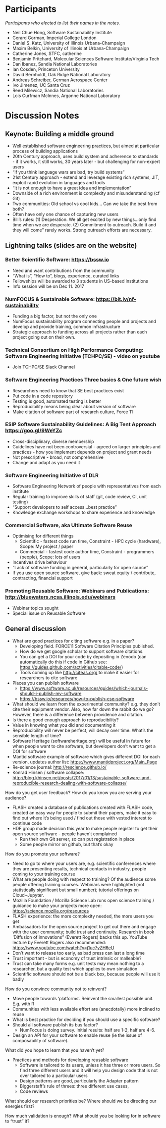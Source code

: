 # Participants
*Participants who elected to list their names in the notes.*

* Neil Chue Hong, Software Sustainability Institute
* Gerard Gorman, Imperial College London
* Daniel S. Katz, University of Illinois Urbana-Champaign
* Maxim Belkin, University of Illinois at Urbana-Champaign
* Catherine Jones, STFC, catherine
* Benjamin Pritchard, Molecular Sciences Software Institute/Virginia Tech
* Dan Ibanez, Sandia National Laboratories
* Ian Cosden, Princeton University
* David Bernholdt, Oak Ridge National Laboratory
* Andreas Schreiber, German Aerospace Center
* Ivo Jimenez, UC Santa Cruz
* Reed Milewicz, Sandia National Laboratories
* Lois Curfman McInnes, Argonne National Laboratory

# Discussion Notes

## Keynote: Building a middle ground
* Well established software engineering practices, but aimed at particular process of building applications
* 20th Century approach, uses build system and adherence to standards - if it works, it still works, 30 years later - but challenging for non-expert users
* “If you think language wars are bad, try build systems”
* 21st Century approach - extend and leverage existing rich systems, JIT, exploit rapid evolution in languages and tools
* “It is not enough to have a great idea and implementation”
* Downside of a rich environment is complexity and misunderstanding (cf Git)
* Two communities: Old school vs cool kids… Can we take the best from both?
* Often have only one chance of capturing new users
* Bill’s rules: (1) Desperation. We all get excited by new things...only find time when we are desperate. (2) Commitment to outreach. Build it and they will come” rarely works. Strong outreach efforts are necessary.

## Lightning talks (slides are on the website)

### Better Scientific Software: <https://bssw.io>
* Need and want contributions from the community
* “What is”, “How to”, blogs, experience, curated links
* Fellowships will be awarded to 3 students in US-based institutions
* Info session will be on Dec 11. 2017


### NumFOCUS & Sustainable Software: <https://bit.ly/nf-sustainability> 
* Funding a big factor, but not the only one
* NumFocus sustainability program connecting people and projects and develop and provide training, common infrastructure
* Strategic approach to funding across all projects rather than each project going out on their own.


### Technical Consortium on High Performance Computing: Software Engineering Initiative (TCHPC/SE) - video on youtube
* Join TCHPC/SE Slack Channel

### Software Engineering Practices Three basics & One future wish	
* Researchers need to know that SE best practices exist
* Put code in a code repository
* Testing is good, automated testing is better
* Reproducibility means being clear about version of software
* Make citation of software part of research culture, Force 11

### ESIP Software Sustainability Guidelines: A Big Tent Approach <https://goo.gl/9WeYZc>
* Cross-disciplinary, diverse membership
* Guidelines have not been controversial - agreed on larger principles and practices - how you implement depends on project and grant needs
* Not prescriptive - broad, not comprehensive
* Change and adapt as you need it

### Software Engineering Initiative of DLR	
* Software Engineering Network of people with representatives from each institute
* Regular training to improve skills of staff (git, code review, CI, unit testing)
* “Support developers to self access...best practice”
* Knowledge exchange workshops to share experience and knowledge

### Commercial Software, aka Ultimate Software Reuse	
* Optimising for different things
  - Scientific - fastest code run time, Constraint - HPC cycle (hardware), Scope: My project / paper
  - Commercial - fastest code author time, Constraint - programmers (people), Scope: lots of users
* Incentives drive behaviour
* “Lack of software funding in general, particularly for open source”
* If you use open source software, give back: sweat equity / contribute, contracting, financial support

### Promoting Reusable Software: Webinars and Publications: <http://bluewaters.ncsa.illinois.edu/webinars>
* Webinar topics sought
* Special issue on Reusable Software

## General discussion

* What are good practices for citing software e.g. in a paper?
  - Developing field. FORCE11 Software Citation Principles published.
  - How do we get google scholar to support software citations.
  - You can get a DOI for your code by depositing in Zenodo (can automatically do this if code in Github see: <https://guides.github.com/activities/citable-code/>)
  - Tools coming up like <http://citeas.org/> to make it easier for researchers to cite software
* Places you can publish software
  - <https://www.software.ac.uk/resources/guides/which-journals-should-i-publish-my-software>
  - <https://bssw.io/resources/how-to-publish-cse-software>
* What should we learn from the experimental community? e.g. they don’t cite their equipment vendor. Also, how far down the rabbit do we go? However, there is a difference between providence and citation.
* Is there a good enough approach to reproducibility?
*	Value in knowing what you did and documenting it
*	Reproducibility will never be perfect, will decay over time. What’s the sensible length of time? 
* Software Heritage (softwareheritage.org) will be useful in future for when people want to cite software, but developers don’t want to get a DOI for software
* Mantid software example of software which gives different DOI for each version, updates author list: <https://www.mantidproject.org/Main_Page>
* Re-science journal: <http://rescience.github.io/>
* Konrad Hinsen / software collapse: <http://blog.khinsen.net/posts/2017/01/13/sustainable-software-and-reproducible-research-dealing-with-software-collapse/>

How do you get user feedback? How do you know you are serving your audience?
* FLASH created a database of publications created with FLASH code, created an easy way for people to submit their papers, make it easy to find out where it’s being used / find out those with vested interest to continue code
* HDF group made decision this year to make people register to get their open source software - people haven’t complained
  - Run their own Git server, so can put registration in place
  - Some people mirror on github, but that’s okay

How do you promote your software?
* Need to go to where your users are, e.g. scientific conferences where they are presenting results, technical contacts in industry, people coming to your training course
* What are people doing with respect to training? Of the audience some people offering training courses. Webinars were highlighted (not statistically significant but small number); tutorial offerings on Cloud+Jupyter.
* Mozilla Foundation / Mozilla Science Lab runs open science training / guidance to make your projects more open: <https://science.mozilla.org/resources>
* FLASH experience: the more complexity needed, the more users you get
* Ambassadors for the open source project to get out there and engage with the user community; build trust and continuity. Research in book ‘Diffusion of innovations” (Everett Rogers) backs this up. YouTube lecture by Everett Rogers also recommended: <https://www.youtube.com/watch?v=j1uc7yZH6eU>
* Don’t want to release too early, as bad press can last a long time
* Trust important - but is economy of trust intrinsic or malleable?
* Trust can take many forms e.g. unit tests may mean nothing to a researcher, but a quality test which applies to own simulation
* Scientific software should not be a black box, because people will use it badly

How do you convince community not to reinvent?
* Move people towards ‘platforms’. Reinvent the smallest possible unit. E.g. with R
* Communities with less available effort are (anecdotally) more inclined to reuse
* What is best practice for deciding if you should use a specific software?
* Should all software publish its bus factor?
  - NumFocus is doing survey. Initial results: half are 1-2, half are 4-6.
* Design an API for your software to enable reuse (ie the issue of composability of software).

What did you hope to learn that you haven’t yet?
* Practices and methods for developing reusable software
  - Software is tailored to its users, unless it has three or more users. So find three different users and it will help you design code that is not over tailored to a particular users
  - Design patterns are good, particularly the Adapter pattern
  - Biggerstaff’s rule of threes: three different use cases, 
  - Code reviews

What should our research priorities be? Where should we be directing our energies first?

How much validation is enough? What should you be looking for in software to “trust” it?
